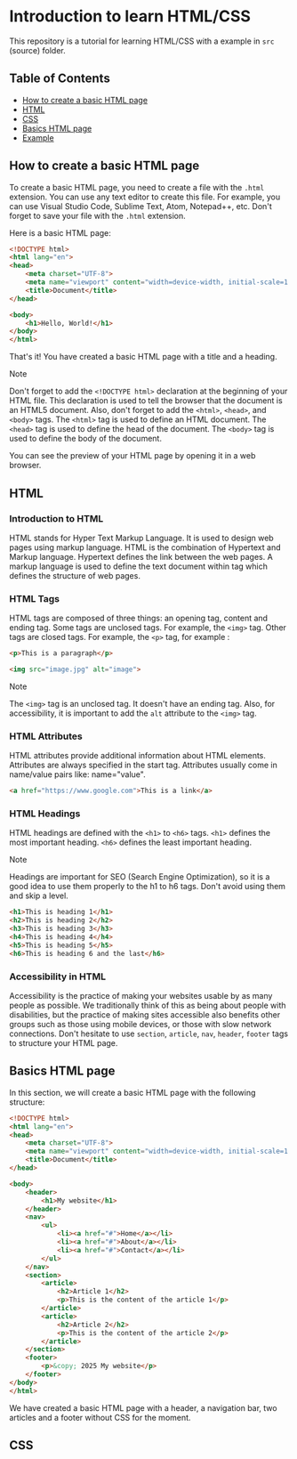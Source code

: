 # Introduction to learn HTML/CSS

This repository is a tutorial for learning HTML/CSS with a example in `src` (source) folder.

## Table of Contents

- [How to create a basic HTML page](#how-to-create-a-basic-html-page)
- [HTML](#html)
- [CSS](#css)
- [Basics HTML page](#basics-html-page)
- [Example](#example)


## How to create a basic HTML page

To create a basic HTML page, you need to create a file with the `.html` extension. You can use any text editor to create this file. For example, you can use Visual Studio Code, Sublime Text, Atom, Notepad++, etc. Don't forget to save your file with the `.html` extension.

Here is a basic HTML page:

```html
<!DOCTYPE html>
<html lang="en">
<head>
    <meta charset="UTF-8">
    <meta name="viewport" content="width=device-width, initial-scale=1.0">
    <title>Document</title>
</head>

<body>
    <h1>Hello, World!</h1>
</body>
</html>
```

That's it! You have created a basic HTML page with a title and a heading.

> [!NOTE]
> Don't forget to add the `<!DOCTYPE html>` declaration at the beginning of your HTML file. This declaration is used to tell the browser that the document is an HTML5 document.
> Also, don't forget to add the `<html>`, `<head>`, and `<body>` tags. The `<html>` tag is used to define an HTML document. The `<head>` tag is used to define the head of the document. The `<body>` tag is used to define the body of the document.

You can see the preview of your HTML page by opening it in a web browser.

## HTML

### Introduction to HTML

HTML stands for Hyper Text Markup Language. It is used to design web pages using markup language. HTML is the combination of Hypertext and Markup language. Hypertext defines the link between the web pages. A markup language is used to define the text document within tag which defines the structure of web pages.

### HTML Tags

HTML tags are composed of three things: an opening tag, content and ending tag. Some tags are unclosed tags. For example, the `<img>` tag.
Other tags are closed tags. For example, the `<p>` tag, for example : 

```html
<p>This is a paragraph</p>
```

```html
<img src="image.jpg" alt="image">
```

> [!NOTE]
> The `<img>` tag is an unclosed tag. It doesn't have an ending tag.
> Also, for accessibility, it is important to add the `alt` attribute to the `<img>` tag.

### HTML Attributes

HTML attributes provide additional information about HTML elements. Attributes are always specified in the start tag. Attributes usually come in name/value pairs like: name="value".

```html
<a href="https://www.google.com">This is a link</a>
```

### HTML Headings

HTML headings are defined with the `<h1>` to `<h6>` tags. `<h1>` defines the most important heading. `<h6>` defines the least important heading.

> [!NOTE]
> Headings are important for SEO (Search Engine Optimization), so it is a good idea to use them properly to the h1 to h6 tags. Don't avoid using them and skip a level.

```html
<h1>This is heading 1</h1>
<h2>This is heading 2</h2>
<h3>This is heading 3</h3>
<h4>This is heading 4</h4>
<h5>This is heading 5</h5>
<h6>This is heading 6 and the last</h6>
```

### Accessibility in HTML

Accessibility is the practice of making your websites usable by as many people as possible. We traditionally think of this as being about people with disabilities, but the practice of making sites accessible also benefits other groups such as those using mobile devices, or those with slow network connections.
Don't hesitate to use `section`, `article`, `nav`, `header`, `footer` tags to structure your HTML page.


## Basics HTML page

In this section, we will create a basic HTML page with the following structure:

```html
<!DOCTYPE html>
<html lang="en">
<head>
    <meta charset="UTF-8">
    <meta name="viewport" content="width=device-width, initial-scale=1.0">
    <title>Document</title>
</head>

<body>
    <header>
        <h1>My website</h1>
    </header>
    <nav>
        <ul>
            <li><a href="#">Home</a></li>
            <li><a href="#">About</a></li>
            <li><a href="#">Contact</a></li>
        </ul>
    </nav>
    <section>
        <article>
            <h2>Article 1</h2>
            <p>This is the content of the article 1</p>
        </article>
        <article>
            <h2>Article 2</h2>
            <p>This is the content of the article 2</p>
        </article>
    </section>
    <footer>
        <p>&copy; 2025 My website</p>
    </footer>
</body>
</html>
```

We have created a basic HTML page with a header, a navigation bar, two articles and a footer without CSS for the moment.

## CSS

